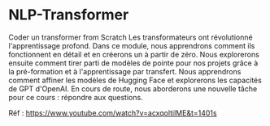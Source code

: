 # NLP-Transformer
Coder un transformer from Scratch
Les transformateurs ont révolutionné l'apprentissage profond. Dans ce module, nous apprendrons comment ils fonctionnent en détail et 
en créerons un à partir de zéro. Nous explorerons ensuite comment tirer parti de modèles de pointe pour nos projets grâce à la 
pré-formation et à l'apprentissage par transfert. Nous apprendrons comment affiner les modèles de Hugging Face et explorerons 
les capacités de GPT d'OpenAI. En cours de route, nous aborderons une nouvelle tâche pour ce cours : répondre aux questions.

Réf : https://www.youtube.com/watch?v=acxqoltilME&t=1401s
